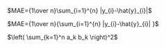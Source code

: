 
$MAE={1\over n}\sum_{i=1}^{n} |y_{i}-\hat{y}_{i}|$

$MAE={1\over n}{\sum_{i=1}^{n} |y_{i}-\hat{y}_{i}| }$

$\left( \sum_{k=1}^n a_k b_k \right)^2$
